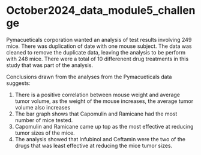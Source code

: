 # October2024_data_module5_challenge
Pymacueticals corporation wanted an analysis of test results involving 249 mice.  There was duplication of date with one mouse subject. The data was cleaned to remove the duplicate data, leaving the analysis to be perform with 248 mice. There were a total of 10 differenent drug treatments in this study that was part of the analysis.

Conclusions drawn from the analyses from the Pymacueticals data suggests:
1.	There is a positive correlation between mouse weight and average tumor volume, as the weight of the mouse increases, the average tumor volume also increases
2.	The bar graph shows that Capomulin and Ramicane had the most number of mice tested.
3.	Capomulin and Ramicane came up top as the most effective at reducing tumor sizes of the mice.
4.	The analysis showed that Infubinol and Ceftamin were the two of the drugs that was least effective at reducing the mice tumor sizes.	

